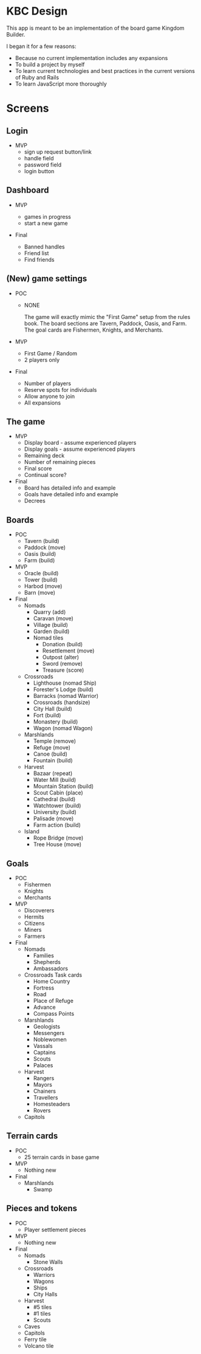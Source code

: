 # KBC Design

This app is meant to be an implementation of the board game Kingdom Builder.

I began it for a few reasons:
* Because no current implementation includes any expansions
* To build a project by myself
* To learn current technologies and best practices in the current versions of Ruby and Rails
* To learn JavaScript more thoroughly

# Screens
## Login
* MVP
    * sign up request button/link
    * handle field
    * password field
    * login button

## Dashboard
* MVP
    * games in progress
    * start a new game

* Final
    * Banned handles
    * Friend list
    * Find friends

## (New) game settings
* POC
    * NONE

        The game will exactly mimic the "First Game" setup from the rules book.
        The board sections are Tavern, Paddock, Oasis, and Farm.
        The goal cards are Fishermen, Knights, and Merchants.

* MVP
    * First Game / Random
    * 2 players only

* Final
    * Number of players
    * Reserve spots for individuals
    * Allow anyone to join
    * All expansions

## The game
* MVP
    * Display board - assume experienced players
    * Display goals - assume experienced players
    * Remaining deck
    * Number of remaining pieces
    * Final score
    * Continual score?
* Final
    * Board has detailed info and example
    * Goals have detailed info and example
    * Decrees

## Boards
* POC
    * Tavern (build)
    * Paddock (move)
    * Oasis (build)
    * Farm (build)
* MVP
    * Oracle (build)
    * Tower (build)
    * Harbod (move)
    * Barn (move)
* Final
    * Nomads
        * Quarry (add)
        * Caravan (move)
        * Village (build)
        * Garden (build)
        * Nomad tiles
            * Donation (build)
            * Resettlement (move)
            * Outpost (alter)
            * Sword (remove)
            * Treasure (score)
    * Crossroads
        * Lighthouse (nomad Ship)
        * Forester's Lodge (build)
        * Barracks (nomad Warrior)
        * Crossroads (handsize)
        * City Hall (build)
        * Fort (build)
        * Monastery (build)
        * Wagon (nomad Wagon)
    * Marshlands
        * Temple (remove)
        * Refuge (move)
        * Canoe (build)
        * Fountain (build)
    * Harvest
        * Bazaar (repeat)
        * Water Mill (build)
        * Mountain Station (build)
        * Scout Cabin (place)
        * Cathedral (build)
        * Watchtower (build)
        * University (build)
        * Palisade (move)
        * Farm action (build)
    * Island
        * Rope Bridge (move)
        * Tree House (move)

## Goals
* POC
    * Fishermen
    * Knights
    * Merchants
* MVP
    * Discoverers
    * Hermits
    * Citizens
    * Miners
    * Farmers
* Final
    * Nomads
        * Families
        * Shepherds
        * Ambassadors
    * Crossroads Task cards
        * Home Country
        * Fortress
        * Road
        * Place of Refuge
        * Advance
        * Compass Points
    * Marshlands
        * Geologists
        * Messengers
        * Noblewomen
        * Vassals
        * Captains
        * Scouts
        * Palaces
    * Harvest
        * Rangers
        * Mayors
        * Chainers
        * Travellers
        * Homesteaders
        * Rovers
    * Capitols

## Terrain cards
* POC
    * 25 terrain cards in base game
* MVP
    * Nothing new
* Final
    * Marshlands
        * Swamp

## Pieces and tokens
* POC
    * Player settlement pieces
* MVP
    * Nothing new
* Final
    * Nomads
        * Stone Walls
    * Crossroads
        * Warriors
        * Wagons
        * Ships
        * City Halls
    * Harvest
        * #5 tiles
        * #1 tiles
        * Scouts
    * Caves
    * Capitols
    * Ferry tile
    * Volcano tile
